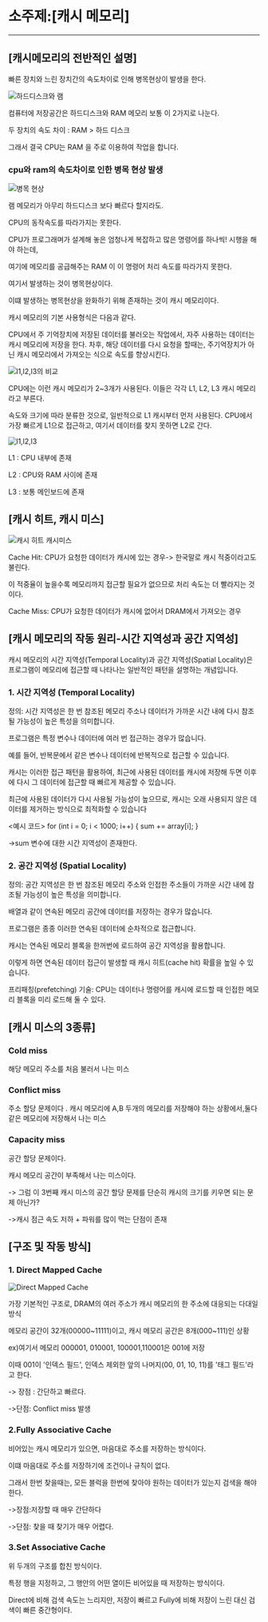<h1>소주제:[캐시 메모리]</h1>
<hr>

<h2>[캐시메모리의 전반적인 설명]</h2>

빠른 장치와 느린 장치간의 속도차이로 인해 병목현상이 발생을 한다.

![하드디스크와 램](https://github.com/user-attachments/assets/99305d79-f9bb-4dda-ae18-709d5b7fc7cd)

컴퓨터에 저장공간은 하드디스크와 RAM 메모리 보통 이 2가지로 나눈다.

두 장치의 속도 차이 : RAM > 하드 디스크

그래서 결국 CPU는 RAM 을 주로 이용하여 작업을 합니다.

<h3>cpu와 ram의 속도차이로 인한 병목 현상 발생</h3>

![병목 현상](https://github.com/user-attachments/assets/c3b04eec-46b7-419f-a924-a43951b540f7)

램 메모리가 아무리 하드디스크 보다 빠르다 할지라도.

CPU의 동작속도를 따라가지는 못한다.

CPU가 프로그래며가 설계해 놓은 엄청나게 복잡하고 많은 명령어를 하나씩! 시행을 해야 하는데,

여기에 메모리를 공급해주는 RAM 이 이 명령어 처리 속도를 따라가지 못한다.

여기서 발생하는 것이 병목현상이다.

이떄 발생하는 병목현상을 완화하기 위해 존재하는 것이 캐시 메모리이다.

캐시 메모리의 기본 사용형식은 다음과 같다.

CPU에서 주 기억장치에 저장된 데이터를 불러오는 작업에서, 자주 사용하는 데이터는 캐시 메모리에 저장을 한다.
차후, 해당 데이터를 다시 요청을 할때는, 주기억장치가 아닌 캐시 메모리에서 가져오는 식으로 속도를 향상시킨다.

![l1,l2,l3의 비교](https://github.com/user-attachments/assets/6aa785f8-83d7-4db0-8168-4c8a6f122cf6)


CPU에는 이런 캐시 메모리가 2~3개가 사용된다.
이들은 각각 L1, L2, L3 캐시 메모리라고 부른다.

속도와 크기에 따라 분류한 것으로, 일반적으로 L1 캐시부터 먼저 사용된다. 
CPU에서 가장 빠르게 L1으로 접근하고, 여기서 데이터를 찾지 못하면 L2로 간다.

![l1,l2,l3](https://github.com/user-attachments/assets/6c1d28d8-8731-4b2c-b17b-7d9f1ba0fd70)


L1 : CPU 내부에 존재

L2 : CPU와 RAM 사이에 존재

L3 : 보통 메인보드에 존재


<h2>[캐시 히트, 캐시 미스]</h2>

![캐시 히트 캐시미스](https://github.com/user-attachments/assets/33f465d6-0606-48ae-a691-c0cce8f50417)

Cache Hit: CPU가 요청한 데이터가 캐시에 있는 경우-> 한국말로 캐시 적중이라고도 불린다.

 이 적중율이 높을수록 메모리까지 접근할 필요가 없으므로 처리 속도는 더 빨라지는 것이다.

Cache Miss: CPU가 요청한 데이터가 캐시에 없어서 DRAM에서 가져오는 경우

<h2>[캐시 메모리의 작동 원리-시간 지역성과 공간 지역성]</h2>

캐시 메모리의 시간 지역성(Temporal Locality)과 공간 지역성(Spatial Locality)은 프로그램이 메모리에 접근할 때 나타나는 일반적인 패턴을 설명하는 개념입니다.

<h3>1. 시간 지역성 (Temporal Locality)</h3>
정의: 시간 지역성은 한 번 참조된 메모리 주소나 데이터가 가까운 시간 내에 다시 참조될 가능성이 높은 특성을 의미합니다.

프로그램은 특정 변수나 데이터에 여러 번 접근하는 경우가 많습니다. 

예를 들어, 반복문에서 같은 변수나 데이터에 반복적으로 접근할 수 있습니다.

캐시는 이러한 접근 패턴을 활용하여, 최근에 사용된 데이터를 캐시에 저장해 두면 이후에 다시 그 데이터에 접근할 때 빠르게 제공할 수 있습니다.

최근에 사용된 데이터가 다시 사용될 가능성이 높으므로, 캐시는 오래 사용되지 않은 데이터를 제거하는 방식으로 최적화할 수 있습니다

<예시 코드>
for (int i = 0; i < 1000; i++) {
    sum += array[i];
}

->sum 변수에 대한 시간 지역성이 존재한다.

<h3>2. 공간 지역성 (Spatial Locality)</h3>
정의: 공간 지역성은 한 번 참조된 메모리 주소와 인접한 주소들이 가까운 시간 내에 참조될 가능성이 높은 특성을 의미합니다.

배열과 같이 연속된 메모리 공간에 데이터를 저장하는 경우가 많습니다. 

프로그램은 종종 이러한 연속된 데이터에 순차적으로 접근합니다.

캐시는 연속된 메모리 블록을 한꺼번에 로드하여 공간 지역성을 활용합니다. 

이렇게 하면 연속된 데이터 접근이 발생할 때 캐시 히트(cache hit) 확률을 높일 수 있습니다.

프리패칭(prefetching) 기술: CPU는 데이터나 명령어를 캐시에 로드할 때 인접한 메모리 블록을 미리 로드해 둘 수 있다.

<h2>[캐시 미스의 3종류]</h2>

<h3>Cold miss</h3>
해당 메모리 주소를 처음 불러서 나는 미스

<h3>Conflict miss</h3>
주소 할당 문제이다
.
캐시 메모리에 A,B 두개의 메모리를 저장해야 하는 상황에서,둘다 같은 메모리에 저장해서 나는 미스

<h3>Capacity miss</h3>
공간 할당 문제이다.

캐시 메모리 공간이 부족해서 나는 미스이다.

-> 그럼 이 3번째 캐시 미스의 공간 할당 문제를 단순히 캐시의 크기를 키우면 되는 문제 아닌가?

->캐시 점근 속도 저하 + 파워를 많이 먹는 단점이 존재


<h2>[구조 및 작동 방식]</h2>
<h3>1. Direct Mapped Cache</h3>

![Direct Mapped Cache](https://github.com/user-attachments/assets/abfabb05-9ab4-4550-b864-219ba49f7000)


가장 기본적인 구조로, DRAM의 여러 주소가 캐시 메모리의 한 주소에 대응되는 다대일 방식

메모리 공간이 32개(00000~11111)이고, 캐시 메모리 공간은 8개(000~111)인 상황

ex)여기서 메모리 000001, 010001, 100001,110001은 001에 저장

이때 001이 '인덱스 필드', 인덱스 제외한 앞의 나머지(00, 01, 10, 11)를 '태그 필드'라고 한다.


-> 장점 : 간단하고 빠르다.

->단점: Conflict miss 발생

<h3>2.Fully Associative Cache</h3>
비어있는 캐시 메모리가 있으면, 마음대로 주소를 저장하는 방식이다.

이떄 마음대로 주소를 저장하기에 조건이나 규칙이 없다.

그래서 한번 찾을때는, 모든 블럭을 한번에 찾아야 원하는 데이터가 있는지 검색을 해야 한다.

->장점:저장할 때 매우 간단하다

->단점: 찾을 때 찾기가 매우 어렵다. 

<h3>3.Set Associative Cache</h3>
위 두개의 구조를 합친 방식이다.

특정 행을 지정하고, 그 행안의 어떤 열이든 비어있을 때 저장하는 방식이다. 

Direct에 비해 검색 속도는 느리지만, 저장이 빠르고 Fully에 비해 저장이 느린 대신 검색이 빠른 중간형이다.



